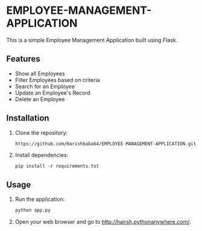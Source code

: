 # EMPLOYEE-MANAGEMENT-APPLICATION

This is a simple Employee Management Application built using Flask.

## Features

- Show all Employees
- Filter Employees based on criteria
- Search for an Employee
- Update an Employee's Record
- Delete an Employee

## Installation

1. Clone the repository:

    ```bash
    https://github.com/Harishbaba64/EMPLOYEE-MANAGEMENT-APPLICATION.git
    ```

2. Install dependencies:

    ```
    pip install -r requirements.txt
    ```

## Usage

1. Run the application:

    ```bash
    python app.py
    ```

2. Open your web browser and go to http://hairsh.pythonanywhere.com/.


